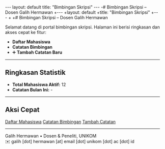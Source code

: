 --- layout: default title: "Bimbingan Skripsi" ---
-# Bimbingan Skripsi – Dosen Galih Hermawan
+---
+layout: default
+title: "Bimbingan Skripsi"
+---
+
+# Bimbingan Skripsi – Dosen Galih Hermawan

Selamat datang di portal bimbingan skripsi. Halaman ini berisi ringkasan dan akses cepat ke fitur:

- **Daftar Mahasiswa**
- **Catatan Bimbingan**
- ➕ **Tambah Catatan Baru**

* * *

## Ringkasan Statistik

- **Total Mahasiswa Aktif:** 12  
- **Catatan Bulan Ini:** -

* * *

## Aksi Cepat

[Daftar Mahasiswa](/skripsi/mahasiswa/) [Catatan Bimbingan](/skripsi/catatan/) [Tambah Catatan](/skripsi/tambah/)

* * *

Galih Hermawan • Dosen & Peneliti, UNIKOM  
✉️ galih [dot] hermawan [at] email [dot] unikom [dot] ac [dot] id  
